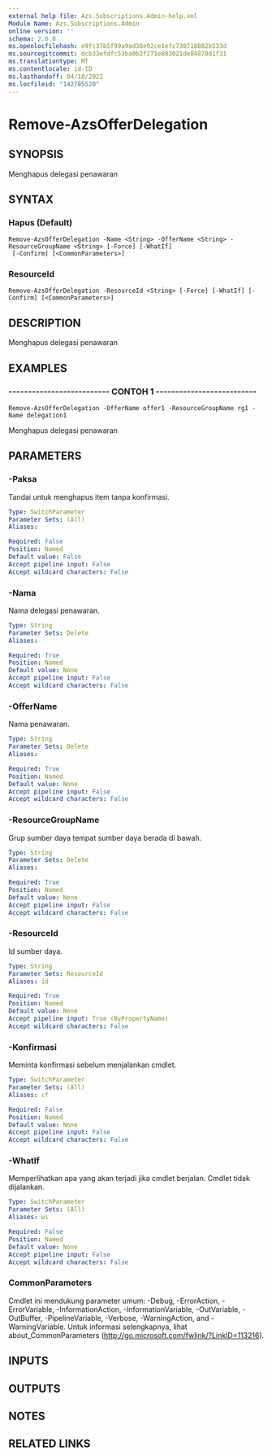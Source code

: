 ```yaml
---
external help file: Azs.Subscriptions.Admin-help.xml
Module Name: Azs.Subscriptions.Admin
online version: ''
schema: 2.0.0
ms.openlocfilehash: e9fc37b5f99a9ad38e92ce1efc730718882b533d
ms.sourcegitcommit: dcb33efdfc53ba0b2f271e883021de84878d1f31
ms.translationtype: MT
ms.contentlocale: id-ID
ms.lasthandoff: 04/18/2022
ms.locfileid: "142785520"
---
```

# Remove-AzsOfferDelegation

## SYNOPSIS
Menghapus delegasi penawaran

## SYNTAX

### Hapus (Default)
```
Remove-AzsOfferDelegation -Name <String> -OfferName <String> -ResourceGroupName <String> [-Force] [-WhatIf]
 [-Confirm] [<CommonParameters>]
```

### ResourceId
```
Remove-AzsOfferDelegation -ResourceId <String> [-Force] [-WhatIf] [-Confirm] [<CommonParameters>]
```

## DESCRIPTION
Menghapus delegasi penawaran

## EXAMPLES

### -------------------------- CONTOH 1 --------------------------
```
Remove-AzsOfferDelegation -OfferName offer1 -ResourceGroupName rg1 -Name delegation1
```

Menghapus delegasi penawaran

## PARAMETERS

### -Paksa
Tandai untuk menghapus item tanpa konfirmasi.

```yaml
Type: SwitchParameter
Parameter Sets: (All)
Aliases: 

Required: False
Position: Named
Default value: False
Accept pipeline input: False
Accept wildcard characters: False
```

### -Nama
Nama delegasi penawaran.

```yaml
Type: String
Parameter Sets: Delete
Aliases: 

Required: True
Position: Named
Default value: None
Accept pipeline input: False
Accept wildcard characters: False
```

### -OfferName
Nama penawaran.

```yaml
Type: String
Parameter Sets: Delete
Aliases: 

Required: True
Position: Named
Default value: None
Accept pipeline input: False
Accept wildcard characters: False
```

### -ResourceGroupName
Grup sumber daya tempat sumber daya berada di bawah.

```yaml
Type: String
Parameter Sets: Delete
Aliases: 

Required: True
Position: Named
Default value: None
Accept pipeline input: False
Accept wildcard characters: False
```

### -ResourceId
Id sumber daya.

```yaml
Type: String
Parameter Sets: ResourceId
Aliases: id

Required: True
Position: Named
Default value: None
Accept pipeline input: True (ByPropertyName)
Accept wildcard characters: False
```

### -Konfirmasi
Meminta konfirmasi sebelum menjalankan cmdlet.

```yaml
Type: SwitchParameter
Parameter Sets: (All)
Aliases: cf

Required: False
Position: Named
Default value: None
Accept pipeline input: False
Accept wildcard characters: False
```

### -WhatIf
Memperlihatkan apa yang akan terjadi jika cmdlet berjalan.
Cmdlet tidak dijalankan.

```yaml
Type: SwitchParameter
Parameter Sets: (All)
Aliases: wi

Required: False
Position: Named
Default value: None
Accept pipeline input: False
Accept wildcard characters: False
```

### CommonParameters
Cmdlet ini mendukung parameter umum: -Debug, -ErrorAction, -ErrorVariable, -InformationAction, -InformationVariable, -OutVariable, -OutBuffer, -PipelineVariable, -Verbose, -WarningAction, and -WarningVariable. Untuk informasi selengkapnya, lihat about_CommonParameters (http://go.microsoft.com/fwlink/?LinkID=113216).

## INPUTS

## OUTPUTS

## NOTES

## RELATED LINKS

